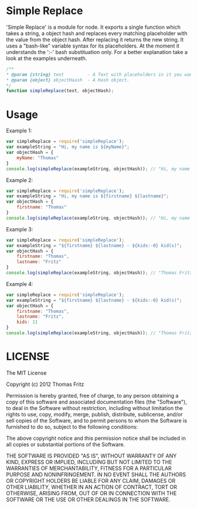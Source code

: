 Simple Replace
==============

'Simple Replace' is a module for node.
It exports a single function which takes a string, a object hash and replaces every matching placeholder with the value from the object hash. After replacing it returns the new string.
It uses a "bash-like" variable syntax for its placeholders. At the moment it understands the ':-' bash substituation only. For a better explanation take a look at the examples underneath.

```javascript
/**
* @param {string} text         - A Text with placeholders in it you want to replace
* @param {object} objectHaash  - A Hash object.
*/
function simpleReplace(text, objectHash);

```

Usage
=====

Example 1:

```javascript
var simpleReplace = require('simpleReplace');
var exampleString = "Hi, my name is ${myName}";
var objectHash = {
    myName: "Thomas"
}
console.log(simpleReplace(exampleString, objectHash)); // "Hi, my name is Thomas"
```


Example 2:
```javascript
var simpleReplace = require('simpleReplace');
var exampleString = "Hi, my name is ${firstname} ${lastname}";
var objectHash = {
    firstname: "Thomas"
}
console.log(simpleReplace(exampleString, objectHash)); // "Hi, my name is Thomas ${lastname}"
```

Example 3:
```javascript
var simpleReplace = require('simpleReplace');
var exampleString = "${firstname} ${lastname} - ${kids:-0} kid(s)";
var objectHash = {
    firstname: "Thomas",
    lastname: "Fritz"
}
console.log(simpleReplace(exampleString, objectHash)); // "Thomas Fritz - 0 kid(s)"
```


Example 4:
```javascript
var simpleReplace = require('simpleReplace');
var exampleString = "${firstname} ${lastname} - ${kids:-0} kid(s)";
var objectHash = {
    firstname: "Thomas",
    lastname: "Fritz",
    kids: 11
}
console.log(simpleReplace(exampleString, objectHash)); // "Thomas Fritz - 11 kid(s)"
```



LICENSE
=======

The MIT License

Copyright (c) 2012 Thomas Fritz

Permission is hereby granted, free of charge, to any person obtaining
a copy of this software and associated documentation files (the
"Software"), to deal in the Software without restriction, including
without limitation the rights to use, copy, modify, merge, publish,
distribute, sublicense, and/or sell copies of the Software, and to
permit persons to whom the Software is furnished to do so, subject to
the following conditions:
 
The above copyright notice and this permission notice shall be
included in all copies or substantial portions of the Software.
 
THE SOFTWARE IS PROVIDED "AS IS", WITHOUT WARRANTY OF ANY KIND,
EXPRESS OR IMPLIED, INCLUDING BUT NOT LIMITED TO THE WARRANTIES OF
MERCHANTABILITY, FITNESS FOR A PARTICULAR PURPOSE AND
NONINFRINGEMENT. IN NO EVENT SHALL THE AUTHORS OR COPYRIGHT HOLDERS BE
LIABLE FOR ANY CLAIM, DAMAGES OR OTHER LIABILITY, WHETHER IN AN ACTION
OF CONTRACT, TORT OR OTHERWISE, ARISING FROM, OUT OF OR IN CONNECTION
WITH THE SOFTWARE OR THE USE OR OTHER DEALINGS IN THE SOFTWARE.
